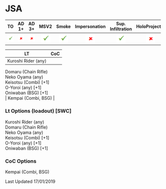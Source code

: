 # JSA

| TO | AD 1+ | AD 3+ | MSV2 | Smoke | Impersonation | Sup. Infiltration | HoloProjector | TAGs | Strategos |
|:--:|:-----:|:-----:|:----:|:-----:|:-------------:|:-----------------:|:-------------:|:----:|:---------:|
| ![tick](/images/tick.png "Yes") | ![cross](/images/cross.png "No") | ![cross](/images/cross.png "No") | ![tick](/images/tick.png "Yes") | ![tick](/images/tick.png "Yes") | ![cross](/images/cross.png "No") | ![tick](/images/tick.png "Yes") | ![cross](/images/cross.png "No") | ![tick](/images/tick.png "Yes") | - |

| LT | CoC |
| -- | --- |
| Kuroshi Rider (any)  
Domaru (Chain Rifle)  
Neko Oyama (any)  
Keisotsu (Combi) [+1]  
O-Yoroi (any) [+1]  
Oniwaban (BSG) [+1]  
| Kempai (Combi, BSG) |

### Lt Options (loadout) [SWC]
Kuroshi Rider (any)  
Domaru (Chain Rifle)  
Neko Oyama (any)  
Keisotsu (Combi) [+1]  
O-Yoroi (any) [+1]  
Oniwaban (BSG) [+1]

### CoC Options
Kempai (Combi, BSG)

Last Updated 17/01/2019
